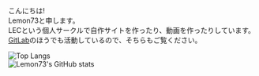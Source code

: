 こんにちは!<br />
Lemon73と申します。<br />
LECという個人サークルで自作サイトを作ったり、動画を作ったりしています。<br />
[GitLab](https://gitlab.com/lemon73)のほうでも活動しているので、そちらもご覧ください。<br />

![Top Langs](https://github-readme-stats.vercel.app/api/top-langs/?username=Lemon73-Computing&count_private=true&hide=css,javascript)
<br />
![Lemon73's GitHub stats](https://github-readme-stats.vercel.app/api?username=Lemon73-Computing&count_private=true&show_icons=true&rank_icon=github)
